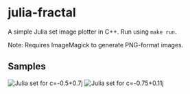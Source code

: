 julia-fractal
=============

A simple Julia set image plotter in C++. Run using `make run`.

Note: Requires ImageMagick to generate PNG-format images.

Samples
-------
![Julia set for c=-0.5+0.7j](output/samples/-0.500000+0.700000j.png)
![Julia set for c=-0.75+0.11j](output/samples/-0.750000+0.110000j.png)
